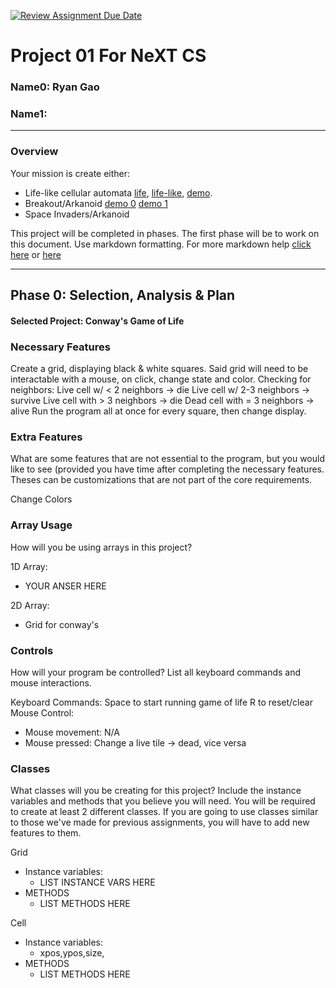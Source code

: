 [![Review Assignment Due Date](https://classroom.github.com/assets/deadline-readme-button-22041afd0340ce965d47ae6ef1cefeee28c7c493a6346c4f15d667ab976d596c.svg)](https://classroom.github.com/a/RFD7jbdm)
# Project 01 For NeXT CS
### Name0: Ryan Gao
### Name1: 
---

### Overview
Your mission is create either:
- Life-like cellular automata [life](https://en.wikipedia.org/wiki/Conway%27s_Game_of_Life), [life-like](https://en.wikipedia.org/wiki/Life-like_cellular_automaton), [demo](https://www.netlogoweb.org/launch#https://www.netlogoweb.org/assets/modelslib/Sample%20Models/Computer%20Science/Cellular%20Automata/Life.nlogo).
- Breakout/Arkanoid [demo 0](https://elgoog.im/breakout/)  [demo 1](https://www.crazygames.com/game/atari-breakout)
- Space Invaders/Arkanoid

This project will be completed in phases. The first phase will be to work on this document. Use markdown formatting. For more markdown help [click here](https://github.com/adam-p/markdown-here/wiki/Markdown-Cheatsheet) or [here](https://docs.github.com/en/get-started/writing-on-github/getting-started-with-writing-and-formatting-on-github/basic-writing-and-formatting-syntax)


---

## Phase 0: Selection, Analysis & Plan

#### Selected Project: Conway's Game of Life

### Necessary Features
Create a grid, displaying black & white squares.
Said grid will need to be interactable with a mouse, on click, change state and color.
Checking for neighbors:
  Live cell w/ < 2 neighbors -> die
  Live cell w/ 2-3 neighbors -> survive
  Live cell with > 3 neighbors -> die
  Dead cell with = 3 neighbors -> alive
Run the program all at once for every square, then change display.


### Extra Features
What are some features that are not essential to the program, but you would like to see (provided you have time after completing the necessary features. Theses can be customizations that are not part of the core requirements.

Change Colors

### Array Usage
How will you be using arrays in this project?

1D Array:
- YOUR ANSER HERE

2D Array:
- Grid for conway's


### Controls
How will your program be controlled? List all keyboard commands and mouse interactions.

Keyboard Commands:
Space to start running game of life
R to reset/clear
Mouse Control:
- Mouse movement: N/A
- Mouse pressed: Change a live tile -> dead, vice versa


### Classes
What classes will you be creating for this project? Include the instance variables and methods that you believe you will need. You will be required to create at least 2 different classes. If you are going to use classes similar to those we've made for previous assignments, you will have to add new features to them.

Grid
- Instance variables:
  - LIST INSTANCE VARS HERE
- METHODS
  - LIST METHODS HERE

Cell
- Instance variables:
  - xpos,ypos,size,
- METHODS
  - LIST METHODS HERE
